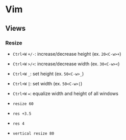 # Vim

## Views
### Resize

* `Ctrl+W` `+/-`: increase/decrease height (ex. `20<C-w>+`)
* `Ctrl+W` `>/<`: increase/decrease width (ex. `30<C-w><`)
* `Ctrl+W` `_`: set height (ex. `50<C-w>_`)
* `Ctrl+W` `|`: set width (ex. `50<C-w>|`)
* `Ctrl+W` `=`: equalize width and height of all windows

* `resize 60`
* `res +3.5`
* `res 4`
* `vertical resize 80`

